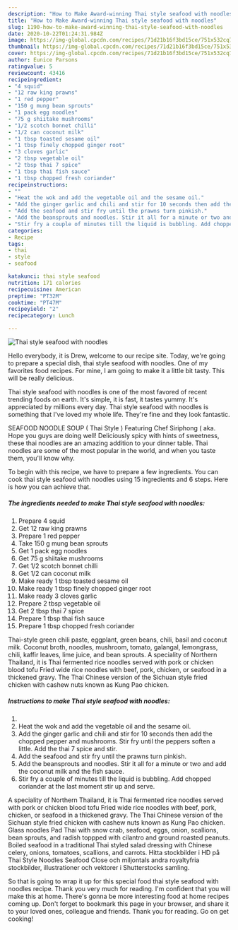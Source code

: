 ```yaml
---
description: "How to Make Award-winning Thai style seafood with noodles"
title: "How to Make Award-winning Thai style seafood with noodles"
slug: 1190-how-to-make-award-winning-thai-style-seafood-with-noodles
date: 2020-10-22T01:24:31.984Z
image: https://img-global.cpcdn.com/recipes/71d21b16f3bd15ce/751x532cq70/thai-style-seafood-with-noodles-recipe-main-photo.jpg
thumbnail: https://img-global.cpcdn.com/recipes/71d21b16f3bd15ce/751x532cq70/thai-style-seafood-with-noodles-recipe-main-photo.jpg
cover: https://img-global.cpcdn.com/recipes/71d21b16f3bd15ce/751x532cq70/thai-style-seafood-with-noodles-recipe-main-photo.jpg
author: Eunice Parsons
ratingvalue: 5
reviewcount: 43416
recipeingredient:
- "4 squid"
- "12 raw king prawns"
- "1 red pepper"
- "150 g mung bean sprouts"
- "1 pack egg noodles"
- "75 g shiitake mushrooms"
- "1/2 scotch bonnet chilli"
- "1/2 can coconut milk"
- "1 tbsp toasted sesame oil"
- "1 tbsp finely chopped ginger root"
- "3 cloves garlic"
- "2 tbsp vegetable oil"
- "2 tbsp thai 7 spice"
- "1 tbsp thai fish sauce"
- "1 tbsp chopped fresh coriander"
recipeinstructions:
- ""
- "Heat the wok and add the vegetable oil and the sesame oil."
- "Add the ginger garlic and chili and stir for 10 seconds then add the chopped pepper and mushrooms. Stir fry until the peppers soften a little. Add the thai 7 spice and stir."
- "Add the seafood and stir fry until the prawns turn pinkish."
- "Add the beansprouts and noodles. Stir it all for a minute or two and add the coconut milk and the fish sauce."
- "Stir fry a couple of minutes till the liquid is bubbling. Add chopped coriander at the last moment stir up and serve."
categories:
- Recipe
tags:
- thai
- style
- seafood

katakunci: thai style seafood 
nutrition: 171 calories
recipecuisine: American
preptime: "PT32M"
cooktime: "PT47M"
recipeyield: "2"
recipecategory: Lunch

---
```



![Thai style seafood with noodles](https://img-global.cpcdn.com/recipes/71d21b16f3bd15ce/751x532cq70/thai-style-seafood-with-noodles-recipe-main-photo.jpg)

Hello everybody, it is Drew, welcome to our recipe site. Today, we're going to prepare a special dish, thai style seafood with noodles. One of my favorites food recipes. For mine, I am going to make it a little bit tasty. This will be really delicious.

Thai style seafood with noodles is one of the most favored of recent trending foods on earth. It's simple, it is fast, it tastes yummy. It's appreciated by millions every day. Thai style seafood with noodles is something that I've loved my whole life. They're fine and they look fantastic.

SEAFOOD NOODLE SOUP ( Thai Style ) Featuring Chef Siriphong ( aka. Hope you guys are doing well! Deliciously spicy with hints of sweetness, these thai noodles are an amazing addition to your dinner table. Thai noodles are some of the most popular in the world, and when you taste them, you&#39;ll know why.


To begin with this recipe, we have to prepare a few ingredients. You can cook thai style seafood with noodles using 15 ingredients and 6 steps. Here is how you can achieve that.

<!--inarticleads1-->

##### The ingredients needed to make Thai style seafood with noodles:

1. Prepare 4 squid
1. Get 12 raw king prawns
1. Prepare 1 red pepper
1. Take 150 g mung bean sprouts
1. Get 1 pack egg noodles
1. Get 75 g shiitake mushrooms
1. Get 1/2 scotch bonnet chilli
1. Get 1/2 can coconut milk
1. Make ready 1 tbsp toasted sesame oil
1. Make ready 1 tbsp finely chopped ginger root
1. Make ready 3 cloves garlic
1. Prepare 2 tbsp vegetable oil
1. Get 2 tbsp thai 7 spice
1. Prepare 1 tbsp thai fish sauce
1. Prepare 1 tbsp chopped fresh coriander


Thai-style green chili paste, eggplant, green beans, chili, basil and coconut milk. Coconut broth, noodles, mushroom, tomato, galangal, lemongrass, chili, kaffir leaves, lime juice, and bean sprouts. A speciality of Northern Thailand, it is Thai fermented rice noodles served with pork or chicken blood tofu Fried wide rice noodles with beef, pork, chicken, or seafood in a thickened gravy. The Thai Chinese version of the Sichuan style fried chicken with cashew nuts known as Kung Pao chicken. 

<!--inarticleads2-->

##### Instructions to make Thai style seafood with noodles:

1. 
1. Heat the wok and add the vegetable oil and the sesame oil.
1. Add the ginger garlic and chili and stir for 10 seconds then add the chopped pepper and mushrooms. Stir fry until the peppers soften a little. Add the thai 7 spice and stir.
1. Add the seafood and stir fry until the prawns turn pinkish.
1. Add the beansprouts and noodles. Stir it all for a minute or two and add the coconut milk and the fish sauce.
1. Stir fry a couple of minutes till the liquid is bubbling. Add chopped coriander at the last moment stir up and serve.


A speciality of Northern Thailand, it is Thai fermented rice noodles served with pork or chicken blood tofu Fried wide rice noodles with beef, pork, chicken, or seafood in a thickened gravy. The Thai Chinese version of the Sichuan style fried chicken with cashew nuts known as Kung Pao chicken. Glass noodles Pad Thai with snow crab, seafood, eggs, onion, scallions, bean sprouts, and radish toppped with cilantro and ground roasted peanuts. Boiled seafood in a traditional Thai styled salad dressing with Chinese celery, onions, tomatoes, scallions, and carrots. Hitta stockbilder i HD på Thai Style Noodles Seafood Close och miljontals andra royaltyfria stockbilder, illustrationer och vektorer i Shutterstocks samling. 

So that is going to wrap it up for this special food thai style seafood with noodles recipe. Thank you very much for reading. I'm confident that you will make this at home. There's gonna be more interesting food at home recipes coming up. Don't forget to bookmark this page in your browser, and share it to your loved ones, colleague and friends. Thank you for reading. Go on get cooking!
